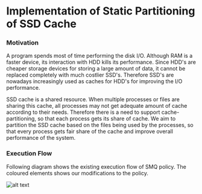 Implementation of Static Partitioning of SSD Cache
==================================================

### Motivation

A program spends most of time performing the disk I/O. Although RAM is a faster device, its interaction with HDD kills its performance. Since HDD's are cheaper storage devices for storing a large amount of data, it cannot be replaced completely with much costlier SSD's. Therefore SSD's are nowadays increasingly used as caches for HDD's for improving the I/O performance. 

SSD cache is a shared resource. When multiple processes or files are sharing this cache, all processes may not get adequate amount of cache according to their needs. Therefore there is a need to support cache-partitioning, so that each process gets its share of cache. We aim to partition the SSD cache based on the files being used by the processes, so that every process gets fair share of the cache and improve overall performance of the system.


### Execution Flow
Following diagram shows the existing execution flow of SMQ policy. The coloured elements shows our modifications to the policy.

![alt text](https://github.com/avg598/Static-Partitioning-of-SSD-Cache/blob/master/flow_diag_changes.svg "Flow diagram")
